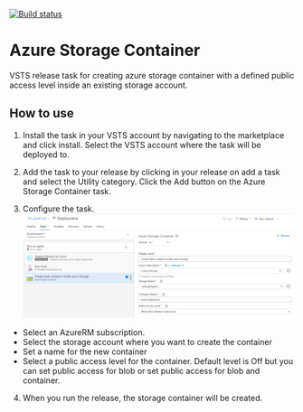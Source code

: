 [![Build status](https://dev.azure.com/CarlosJDelgadoOS/carlosjdelgado/_apis/build/status/carlosjdelgado.AzureStorageContainer)](https://dev.azure.com/CarlosJDelgadoOS/carlosjdelgado/_build/latest?definitionId=2)
# Azure Storage Container
VSTS release task for creating azure storage container with a defined public access level inside an existing storage account.

## How to use

1. Install the task in your VSTS account by navigating to the marketplace and click install. Select the VSTS account where the task will be deployed to.
 
2. Add the task to your release by clicking in your release on add a task and select the Utility category. Click the Add button on the Azure Storage Container task.
 
3. Configure the task. 
 ![alt tag](https://raw.githubusercontent.com/carlosjdelgado/AzureStorageContainer/master/Screenshots/readme-image.png)
- Select an AzureRM subscription.
- Select the storage account where you want to create the container
- Set a name for the new container
- Select a public access level for the container. Default level is Off but you can set public access for blob or set public access for blob and container.

4. When you run the release, the storage container will be created.

